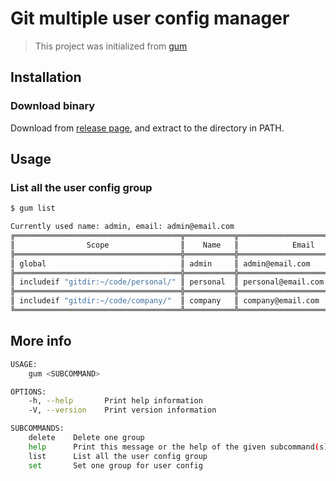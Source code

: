 # Git multiple user config manager

> This project was initialized from [gum](https://github.com/gauseen/gum)

## Installation

### Download binary

Download from [release page](https://github.com/liby/gm-rs/releases/latest), and extract to the directory in PATH.

## Usage

### List all the user config group

```sh
$ gum list

Currently used name: admin, email: admin@email.com
╔═════════════════════════════════════╦═══════════╦═════════════════════════════╗
║                Scope                ║    Name   ║            Email            ║
╠═════════════════════════════════════╬═══════════╬═════════════════════════════╣
║ global                              ║ admin     ║ admin@email.com             ║
╠═════════════════════════════════════╬═══════════╬═════════════════════════════╣
║ includeif "gitdir:~/code/personal/" ║ personal  ║ personal@email.com          ║
╠═════════════════════════════════════╬═══════════╬═════════════════════════════╣
║ includeif "gitdir:~/code/company/"  ║ company   ║ company@email.com           ║
╚═════════════════════════════════════╩═══════════╩═════════════════════════════╝
```
## More info

```sh
USAGE:
    gum <SUBCOMMAND>

OPTIONS:
    -h, --help       Print help information
    -V, --version    Print version information

SUBCOMMANDS:
    delete    Delete one group
    help      Print this message or the help of the given subcommand(s)
    list      List all the user config group
    set       Set one group for user config
```
